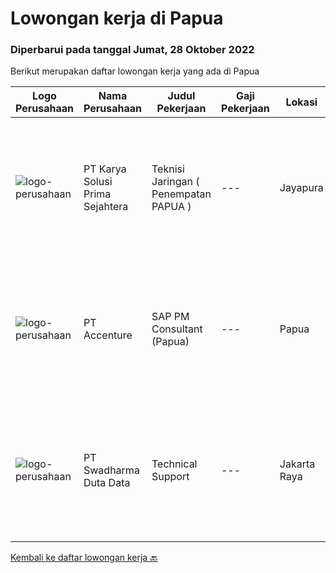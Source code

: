 
  # Lowongan kerja di Papua

  ### Diperbarui pada tanggal Jumat, 28 Oktober 2022

  Berikut merupakan daftar lowongan kerja yang ada di Papua

  |Logo Perusahaan | Nama Perusahaan | Judul Pekerjaan | Gaji Pekerjaan | Lokasi | Deskripsi | Tanggal diunggah | Pranala |
  | -------------- | --------------- | --------------- | --------- | --------- | -------------- | ------- | ----------- |
  |![logo-perusahaan](https://image-service-cdn.seek.com.au/bb0f2c313297f2db3d497466b95d7da85644edc0/ee4dce1061f3f616224767ad58cb2fc751b8d2dc)|PT Karya Solusi Prima Sejahtera|Teknisi Jaringan ( Penempatan PAPUA )|---|Jayapura|KUALIFIKASI Pendidikan minimal SMK Teknik Komputer &amp; Jaringan/Arus Lemah/sejenisnya Memiliki pengalaman sebagai teknisi minimal 1 tahun  Memiliki...|Sabtu, 22 Oktober 2022|https://www.jobstreet.co.id/id/job/teknisi-jaringan-penempatan-papua-4066561?token=0~8df08c7b-ebf4-4390-9e45-fe1c979527bc&sectionRank=1&jobId=jobstreet-id-job-4066561|
|![logo-perusahaan](https://image-service-cdn.seek.com.au/b7421b8f8728c12962b323fe7c97484c15d95994/ee4dce1061f3f616224767ad58cb2fc751b8d2dc)|PT Accenture|SAP PM Consultant (Papua)|---|Papua|Accenture is a leading global professional services company, providing a broad range of services in strategy and consulting, interactive, technology...|Kamis, 20 Oktober 2022|https://www.jobstreet.co.id/id/job/sap-pm-consultant-papua-4075360?token=0~8df08c7b-ebf4-4390-9e45-fe1c979527bc&sectionRank=2&jobId=jobstreet-id-job-4075360|
|![logo-perusahaan](https://image-service-cdn.seek.com.au/0f683dc67275bb803453d1e92fb7cd7b12b824b6/ee4dce1061f3f616224767ad58cb2fc751b8d2dc)|PT Swadharma Duta Data|Technical Support|---|Jakarta Raya|Pendidikan minimum D3/S1 Jurusan IT IPK Minimum 2.75 Memiliki pengalaman minimal 1 tahun (diutamakan) telah berhasil menyelesaikan ujian sertifikasi...|Kamis, 13 Oktober 2022|https://www.jobstreet.co.id/id/job/technical-support-4065833?token=0~8df08c7b-ebf4-4390-9e45-fe1c979527bc&sectionRank=3&jobId=jobstreet-id-job-4065833|


  [Kembali ke daftar lowongan kerja 🔙](../README.md#daftar-lowongan-kerja)
  